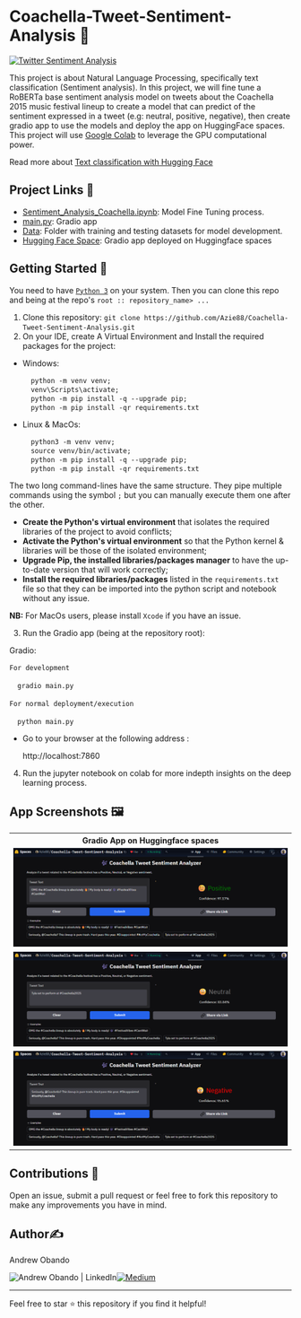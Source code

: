 # Coachella-Tweet-Sentiment-Analysis 🎉

<a href="https://sproutsocial.com/insights/twitter-sentiment-analysis/">
  <img src="https://github.com/user-attachments/assets/a157edd0-6aa4-48d4-a157-dd7844647845" alt="Twitter Sentiment Analysis" width="800"/>
</a>

This project is about Natural Language Processing, specifically text classification (Sentiment analysis). In this project, we will fine tune a RoBERTa base sentiment analysis model on tweets about the Coachella 2015 music festival lineup to create a model that can predict of the sentiment expressed in a tweet (e.g: neutral, positive, negative), then create gradio app to use the models and deploy the app on HuggingFace spaces. This project will use [Google Colab](https://colab.research.google.com/) to leverage the GPU computational power.

Read more about [Text classification with Hugging Face](https://huggingface.co/tasks/text-classification)

## Project Links 📑

- [Sentiment_Analysis_Coachella.ipynb](https://github.com/Azie88/Coachella-Tweet-Sentiment-Analysis/blob/main/Sentiment_Analysis_Coachella.ipynb): Model Fine Tuning process.
- [main.py](https://github.com/Azie88/Coachella-Tweet-Sentiment-Analysis/blob/main/main.py): Gradio app
- [Data](https://github.com/Azie88/Coachella-Tweet-Sentiment-Analysis/tree/main/Dataset): Folder with training and testing datasets for model development.
- [Hugging Face Space](https://huggingface.co/spaces/Azie88/Coachella-Tweet-Sentiment-Analysis): Gradio app deployed on Huggingface spaces

## Getting Started 🏁

You need to have [`Python 3`](https://www.python.org/) on your system. Then you can clone this repo and being at the repo's `root :: repository_name> ...`

1. Clone this repository: `git clone https://github.com/Azie88/Coachella-Tweet-Sentiment-Analysis.git`
2. On your IDE, create A Virtual Environment and Install the required packages for the project:

- Windows:
        
        python -m venv venv; 
        venv\Scripts\activate; 
        python -m pip install -q --upgrade pip; 
        python -m pip install -qr requirements.txt  

- Linux & MacOs:
        
        python3 -m venv venv; 
        source venv/bin/activate; 
        python -m pip install -q --upgrade pip; 
        python -m pip install -qr requirements.txt  

The two long command-lines have the same structure. They pipe multiple commands using the symbol ` ; ` but you can manually execute them one after the other.

- **Create the Python's virtual environment** that isolates the required libraries of the project to avoid conflicts;
- **Activate the Python's virtual environment** so that the Python kernel & libraries will be those of the isolated environment;
- **Upgrade Pip, the installed libraries/packages manager** to have the up-to-date version that will work correctly;
- **Install the required libraries/packages** listed in the `requirements.txt` file so that they can be imported into the python script and notebook without any issue.

**NB:** For MacOs users, please install `Xcode` if you have an issue.

3. Run the Gradio app (being at the repository root):

  Gradio: 
  
    For development

      gradio main.py
    
    For normal deployment/execution

      python main.py  

  - Go to your browser at the following address :
        
      http://localhost:7860

4. Run the jupyter notebook on colab for more indepth insights on the deep learning process.

## App Screenshots 🖼️

<table>
    <tr>
        <th> Gradio App on Huggingface spaces</th>
    </tr>
    <tr>
        <td><img src="Screenshots\Positive_Sentiment.png"/></td>
    </tr>
    <tr>
        <td><img src="Screenshots\Neutral_Sentiment.png"/></td>
    </tr>
    <tr>
        <td><img src="Screenshots\Negative_Sentiment.png"/></td>
    </tr>
</table>

## Contributions :handshake:

Open an issue, submit a pull request or feel free to fork this repository to make any improvements you have in mind.

## Author✍️

Andrew Obando

<a href="https://www.linkedin.com/in/andrewobando/"><img align="left" src="https://img.shields.io/badge/linkedin-%230077B5.svg?style=for-the-badge&logo=linkedin&logoColor=white" alt="Andrew Obando | LinkedIn"/></a>
<a href="https://medium.com/@obandoandrew8">
![Medium](https://img.shields.io/badge/Medium-12100E?style=for-the-badge&logo=medium&logoColor=white)
</a>

---

Feel free to star ⭐ this repository if you find it helpful!
